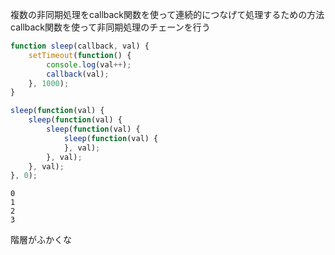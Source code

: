 複数の非同期処理をcallback関数を使って連続的につなげて処理するための方法
callback関数を使って非同期処理のチェーンを行う

```js
function sleep(callback, val) {
	setTimeout(function() {
		console.log(val++);
		callback(val);
	}, 1000);
}

sleep(function(val) {
	sleep(function(val) {
		sleep(function(val) {
			sleep(function(val) {
			}, val);
		}, val);
	}, val);
}, 0);
```

```console
0
1
2
3
```
階層がふかくな